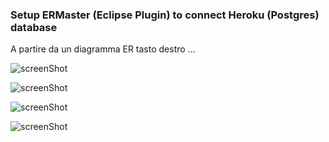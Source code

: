 ### Setup ERMaster (Eclipse Plugin) to connect Heroku (Postgres) database

A partire da un diagramma ER tasto destro ...

![screenShot](https://raw.github.com/sdoro/netkit-livecd/master/tips/img/ERMaster-postgres-01.png)

![screenShot](https://raw.github.com/sdoro/netkit-livecd/master/tips/img/ERMaster-postgres-02.png)

![screenShot](https://raw.github.com/sdoro/netkit-livecd/master/tips/img/ERMaster-postgres-03.png)

![screenShot](https://raw.github.com/sdoro/netkit-livecd/master/tips/img/ERMaster-postgres-04.png)

